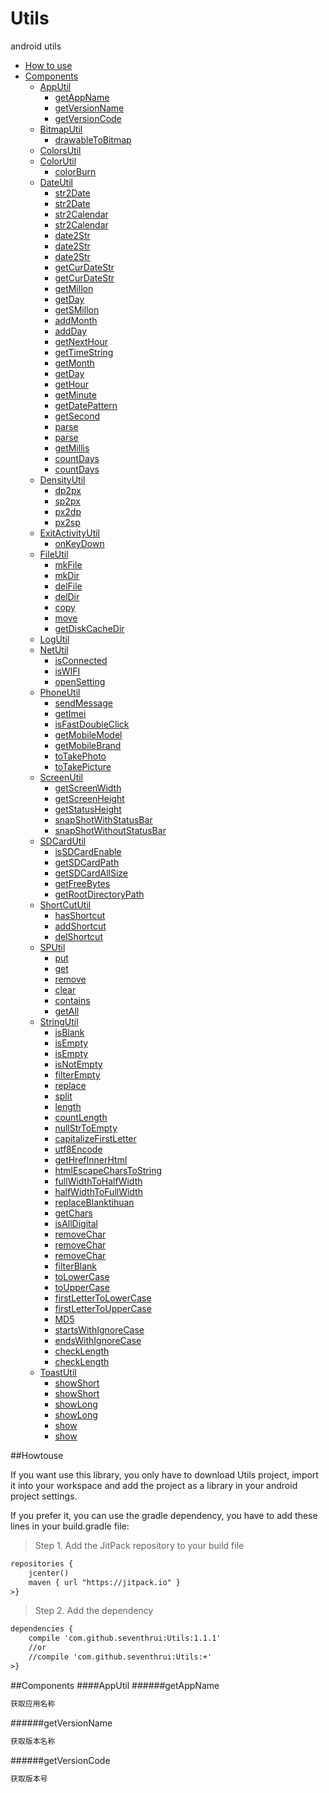 # Utils
android utils

* [How to use](#howtouse)
* [Components](#components)
    * [AppUtil](#apputil)
        * [getAppName](#getappname)
        * [getVersionName](#getversionname)
        * [getVersionCode](#getversioncode)
    * [BitmapUtil](#bitmaputil)
        * [drawableToBitmap](#drawabletobitmap)
    * [ColorsUtil](#colorsutil)
    * [ColorUtil](#colorutil)
        * [colorBurn](#colorburn)
    * [DateUtil](#dateutil)
        * [str2Date](#str2date)
        * [str2Date](#str2date2)
        * [str2Calendar](#str2calendar)
        * [str2Calendar](#str2calendar2)
        * [date2Str](#date2str)
        * [date2Str](#date2str2)
        * [date2Str](#date2str3)
        * [getCurDateStr](#getcurdateStr)
        * [getCurDateStr](#getcurdateStr2)
        * [getMillon](#getmillon)
        * [getDay](#getday)
        * [getSMillon](#getsmillon)
        * [addMonth](#addmonth)
        * [addDay](#addday)
        * [getNextHour](#getnexthour)
        * [getTimeString](#gettimestring)
        * [getMonth](#getmonth)
        * [getDay](#getday)
        * [getHour](#gethour)
        * [getMinute](#getminute)
        * [getDatePattern](#getdatepattern)
        * [getSecond](#getsecond)
        * [parse](#parse)
        * [parse](#parse2)
        * [getMillis](#getmillis)
        * [countDays](#countdays)
        * [countDays](#countdays)
    * [DensityUtil](#densityutil)
        * [dp2px](#dp2px)
        * [sp2px](#sp2px)
        * [px2dp](#px2dp)
        * [px2sp](#px2sp)
    * [ExitActivityUtil](#exitactivityutil)
        * [onKeyDown](#onkeydown)
    * [FileUtil](#fileutil)
        * [mkFile](#mkfile)
        * [mkDir](#mkdir)
        * [delFile](#delfile)
        * [delDir](#deldir)
        * [copy](#copy)
        * [move](#move)
        * [getDiskCacheDir](#getdiskcachedir)
    * [LogUtil](#logutil)
    * [NetUtil](#netutil)
        * [isConnected](#isconnected)
        * [isWIFI](#iswifi)
        * [openSetting](#opensetting)
    * [PhoneUtil](#phoneutil)
        * [sendMessage](#sendmessage)
        * [getImei](#getimei)
        * [isFastDoubleClick](#isfastdoubleclick)
        * [getMobileModel](#getmobilemodel)
        * [getMobileBrand](#getmobilebrand)
        * [toTakePhoto](#totakephoto)
        * [toTakePicture](#totakepicture)
    * [ScreenUtil](#screenutil)
        * [getScreenWidth](#getscreenwidth)
        * [getScreenHeight](#getscreenheight)
        * [getStatusHeight](#getstatusheight)
        * [snapShotWithStatusBar](#snapshotwithstatusbar)
        * [snapShotWithoutStatusBar](#snapshotwithoutstatusbar)
    * [SDCardUtil](#sdcardutil)
        * [isSDCardEnable](#issdcardenable)
        * [getSDCardPath](#getsdcardpath)
        * [getSDCardAllSize](#getsdcardallsize)
        * [getFreeBytes](#getfreebytes)
        * [getRootDirectoryPath](#getrootdirectorypath)
    * [ShortCutUtil](#shortcututil)
        * [hasShortcut](#hasshortcut)
        * [addShortcut](#addshortcut)
        * [delShortcut](#delshortcut)
    * [SPUtil](#sputil)
        * [put](#put)
        * [get](#get)
        * [remove](#remove)
        * [clear](#clear)
        * [contains](#contains)
        * [getAll](#getAll)
    * [StringUtil](#stringutil)
        * [isBlank](#isblank)
        * [isEmpty](#isempty)
        * [isEmpty](#isempty2)
        * [isNotEmpty](#isnotempty)
        * [filterEmpty](#filterempty)
        * [replace](#replace)
        * [split](#split)
        * [length](#length)
        * [countLength](#countlength)
        * [nullStrToEmpty](#nullstrtoempty)
        * [capitalizeFirstLetter](#capitalizefirstletter)
        * [utf8Encode](#utf8encode)
        * [getHrefInnerHtml](#gethrefinnerhtml)
        * [htmlEscapeCharsToString](#htmlescapecharstostring)
        * [fullWidthToHalfWidth](#fullwidthtohalfwidth)
        * [halfWidthToFullWidth](#halfwidthtofullwidth)
        * [replaceBlanktihuan](#replaceblanktihuan)
        * [getChars](#getchars)
        * [isAllDigital](#isalldigital)
        * [removeChar](#removechar)
        * [removeChar](#removechar2)
        * [removeChar](#removechar3)
        * [filterBlank](#filterblank)
        * [toLowerCase](#tolowercase)
        * [toUpperCase](#touppercase)
        * [firstLetterToLowerCase](#firstlettertolowercase)
        * [firstLetterToUpperCase](#firstlettertouppercase)
        * [MD5](#md5)
        * [startsWithIgnoreCase](#startswithignorecase)
        * [endsWithIgnoreCase](#endswithignorecase)
        * [checkLength](#checklength)
        * [checkLength](#checklength2)
    * [ToastUtil](#toastutil)
        * [showShort](#showshort)
        * [showShort](#showshort2)
        * [showLong](#showlong)
        * [showLong](#showlong2)
        * [show](#show)
        * [show](#show2)



##Howtouse

If you want use this library, you only have to download Utils project, import it into your workspace and add the project as a library in your android project settings.

If you prefer it, you can use the gradle dependency, you have to add these lines in your build.gradle file:


>Step 1. Add the JitPack repository to your build file
```xml
repositories {
    jcenter()
    maven { url "https://jitpack.io" }
>}
```

>Step 2. Add the dependency
```xml
dependencies {
    compile 'com.github.seventhrui:Utils:1.1.1'
    //or
    //compile 'com.github.seventhrui:Utils:+'
>}
```

##Components
####AppUtil
######getAppName
```xml
获取应用名称
```
######getVersionName
```xml
获取版本名称
```
######getVersionCode
```xml
获取版本号
```
```xml

